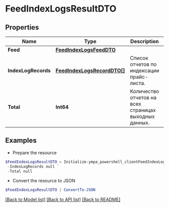 # FeedIndexLogsResultDTO
## Properties

Name | Type | Description | Notes
------------ | ------------- | ------------- | -------------
**Feed** | [**FeedIndexLogsFeedDTO**](FeedIndexLogsFeedDTO.md) |  | [optional] 
**IndexLogRecords** | [**FeedIndexLogsRecordDTO[]**](FeedIndexLogsRecordDTO.md) | Список отчетов по индексации прайс-листа. | 
**Total** | **Int64** | Количество отчетов на всех страницах выходных данных. | [optional] 

## Examples

- Prepare the resource
```powershell
$FeedIndexLogsResultDTO = Initialize-ympa_powershell_clientFeedIndexLogsResultDTO  -Feed null `
 -IndexLogRecords null `
 -Total null
```

- Convert the resource to JSON
```powershell
$FeedIndexLogsResultDTO | ConvertTo-JSON
```

[[Back to Model list]](../README.md#documentation-for-models) [[Back to API list]](../README.md#documentation-for-api-endpoints) [[Back to README]](../README.md)

